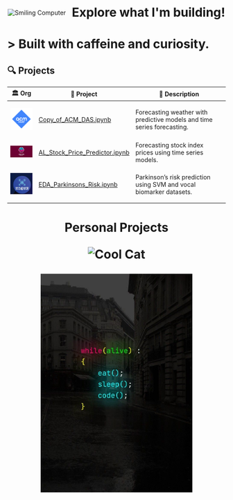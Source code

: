<div align="center">
  <div style="display: inline-block; vertical-align: middle;">
    <img src="https://i.gifer.com/7sZH.gif" width="300" alt="Smiling Computer"/>
  </div>
  <div style="display: inline-block; vertical-align: middle; padding-left: 10px;">
    <h1 style="margin: 0;">Explore what I'm building!</h1>
  </div>
</div>




<h1 align="left"> > Built with caffeine and curiosity.</h2>



## 🔍 Projects

| 🏛️ Org  | 📂 Project | 📝 Description |
|-------------|------------|----------------|
| <p align="center"><img src="acm-ucr-logo.webp" width="70"/> | [Copy_of_ACM_DAS.ipynb](./Copy_of_ACM_DAS.ipynb) | Forecasting weather with predictive models and time series forecasting. |
| <p align="center"><img src="aiscucr.jpg" width="110"/> | [AL_Stock_Price_Predictor.ipynb](./AL_Stock_Price_Predictor.ipynb) | Forecasting stock index prices using time series models. |
| <p align="center"><img src="dss.png" width="70"/> | [EDA_Parkinsons_Risk.ipynb](./EDA_Parkinsons_Risk.ipynb) | Parkinson’s risk prediction using SVM and vocal biomarker datasets. |


<h1 align="center"> Personal Projects
<p align="center">
  <img src="https://i.pinimg.com/originals/6b/cd/f2/6bcdf2799bc8300f6684fe9b432c2c5b.gif" width="700" alt="Cool Cat"/>
</p>


<p align="center">
  <img src="While_Alive.jpg" alt="Coding Setup" width="350"/>
</p>
